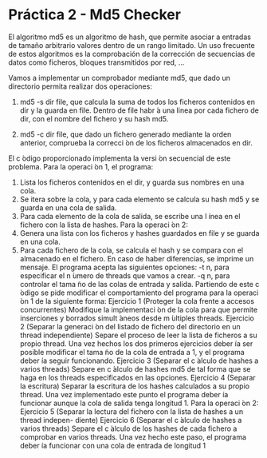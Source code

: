 # Práctica 2 - Md5 Checker

El algoritmo md5 es un algoritmo de hash, que permite asociar a entradas de tamaño arbitrario
valores dentro de un rango limitado. Un uso frecuente de estos algoritmos es la comprobación de
la corrección de secuencias de datos como ficheros, bloques transmitidos por red, ...

Vamos a implementar un comprobador mediante md5, que dado un directorio permita realizar
dos operaciones:

1. md5 -s dir file, que calcula la suma de todos los ficheros contenidos en dir y la guarda
   en file. Dentro de file habr ́a una linea por cada fichero de dir, con el nombre del fichero
   y su hash md5.
   
2. md5 -c dir file, que dado un fichero generado mediante la orden anterior, comprueba la
   correcci ́on de los ficheros almacenados en dir.
   
El c ́odigo proporcionado implementa la versi ́on secuencial de este problema. Para la operaci ́on
1, el programa:
1. Lista los ficheros contenidos en el dir, y guarda sus nombres en una cola.
2. Se itera sobre la cola, y para cada elemento se calcula su hash md5 y se guarda en una cola
de salida.
3. Para cada elemento de la cola de salida, se escribe una l ́ınea en el fichero con la lista de
hashes.
Para la operaci ́on 2:
1. Genera una lista con los ficheros y hashes guardados en file y se guarda en una cola.
2. Para cada fichero de la cola, se calcula el hash y se compara con el almacenado en el fichero.
En caso de haber diferencias, se imprime un mensaje.
El programa acepta las siguientes opciones:
-t n, para especificar el n ́umero de threads que vamos a crear.
-q n, para controlar el tama ̃no de las colas de entrada y salida.
Partiendo de este c ́odigo se pide modificar el comportamiento del programa para la operaci ́on
1 de la siguiente forma:
Ejercicio 1 (Proteger la cola frente a accesos concurrentes) Modifique la implementaci ́on
de la cola para que permite inserciones y borrados simult ́aneos desde m ́ultiples threads.
Ejercicio 2 (Separar la generaci ́on del listado de fichero del directorio en un thread
independiente) Separe el proceso de leer la lista de ficheros a su propio thread. Una vez hechos
los dos primeros ejercicios deber ́ıa ser posible modificar el tama ̃no de la cola de entrada a 1, y el
programa deber ́ıa seguir funcionando.
Ejercicio 3 (Separar el c ́alculo de hashes a varios threads) Separe en c ́alculo de hashes
md5 de tal forma que se haga en los threads especificados en las opciones.
Ejercicio 4 (Separar la escritura) Separar la escritura de los hashes calculados a su propio
thread. Una vez implementado este punto el programa deber ́ıa funcionar aunque la cola de salida
tenga longitud 1.
Para la operaci ́on 2:
Ejercicio 5 (Separar la lectura del fichero con la lista de hashes a un thread indepen-
diente)
Ejercicio 6 (Separar el c ́alculo de hashes a varios threads) Separe el c ́alculo de los hashes
de cada fichero a comprobar en varios threads. Una vez hecho este paso, el programa deber ́ıa
funcionar con una cola de entrada de longitud 1
